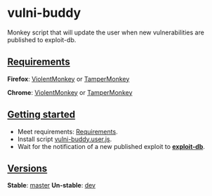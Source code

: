 # vulni-buddy
Monkey script that will update the user when new vulnerabilities are published to exploit-db.

## [Requirements](#requirements)
__Firefox__: [ViolentMonkey](https://addons.mozilla.org/en-US/firefox/addon/violentmonkey/) or [TamperMonkey](https://addons.mozilla.org/en-US/firefox/addon/tampermonkey/)

__Chrome__: [ViolentMonkey](https://chrome.google.com/webstore/detail/violentmonkey/jinjaccalgkegednnccohejagnlnfdag?hl=en) or [TamperMonkey](https://chrome.google.com/webstore/detail/tampermonkey/dhdgffkkebhmkfjojejmpbldmpobfkfo?hl=en)

## [Getting started](#getting-started)
- Meet requirements: [Requirements](#requirements).
- Install script [vulni-buddy.user.js](https://github.com/ProRansum/vulni-buddy/raw/master/vulni-buddy.user.js).
- Wait for the notification of a new published exploit to __[exploit-db](https://www.exploit-db.com/)__.

## [Versions](#versions)
__Stable__: [master](https://github.com/ProRansum/vulni-buddy/tree/master)
__Un-stable__: [dev](https://github.com/ProRansum/vulni-buddy/tree/dev)

